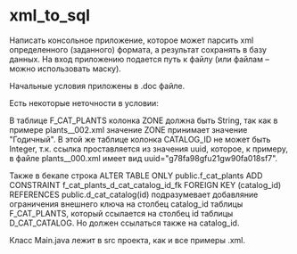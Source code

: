 # xml_to_sql
Написать консольное приложение, которое может парсить xml определенного (заданного) формата, а результат сохранять в базу данных. На вход приложению подается путь к файлу (или файлам – можно использовать маску). 

Начальные условия приложены в .doc файле. 

Есть некоторые неточности в условии:

В таблице F_CAT_PLANTS колонка ZONE должна быть String, так как в примере plants__002.xml значение ZONE принимает значение "Годичный".
В этой же таблице колонка CATALOG_ID не может быть Integer, т.к. ссылка проставляется из значения uuid, которое, к примеру, в файле plants__000.xml имеет вид uuid="g78fa98gfu21gw90fa018sf7".

Также в бекапе строка
ALTER TABLE ONLY public.f_cat_plants ADD CONSTRAINT f_cat_plants_d_cat_catalog_id_fk FOREIGN KEY (catalog_id) REFERENCES public.d_cat_catalog(id) подразумевает добавляние ограничения внешнего ключа на столбец catalog_id таблицы F_CAT_PLANTS, который ссылается на столбец id таблицы D_CAT_CATALOG. Но должен ссылаться также на catalog_id. 

Класс Main.java лежит в src проекта, как и все примеры .xml.
